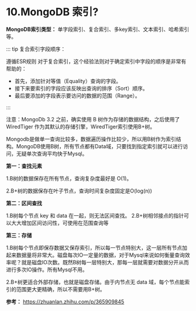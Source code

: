 # 10.MongoDB 索引?

**MongoDB索引类型：** 单字段索引、复合索引、多key索引、文本索引、哈希索引等。

::: tip 复合索引字段顺序：

遵循ESR规则
对于复合索引，这个经验法则对于确定索引中字段的顺序是非常有帮助的：

- 首先，添加针对等值（Equality）查询的字段。
- 接下来要索引的字段应该反映出查询的排序（Sort）顺序。
- 最后要添加的字段表示要访问的数据的范围（Range）。

:::

注意：MongoDb 3.2 之前，确实使用 B 树作为存储的数据结构，之后使用了 WiredTiger 作为其默认的存储引擎，WiredTiger索引使用B+树。

Mongodb是做单一查询比较多，数据遍历操作比较少，所以用B树作为索引结构。MongoDB使用B树，所有节点都有Data域，只要找到指定索引就可以进行访问，无疑单次查询平均快于Mysql。

**第一：查找元素**

1.B树的数据保存在所有节点，查询复杂度最好是 O(1)。

2.B+树的数据保存在叶子节点，查询时间复杂度固定是O(log(n))


**第二：区间查找**

1.B树每个节点 key 和 data 在一起，则无法区间查找。
2.B+树相邻接点的指针可以大大增加区间访问性，可使用在范围查询等

**第三：存储**

1.B树每个节点即保存数据又保存索引，所以每一节点特别大，这一层所有节点加起来数据量将非常大。磁盘每次IO一定量的数据，对于Mysql来说如何衡量查询效率呢？就是磁盘IO次数。既然B树每一层特别大，那每一层就需要对数据分开从而进行多次IO操作。所有Mysql不用。

2.B+树更适合外部存储，也就是磁盘存储。由于内节点无 data 域，每个节点能索引的范围更大更精确，所以不需要用B+树。

**参考：** https://zhuanlan.zhihu.com/p/365909845